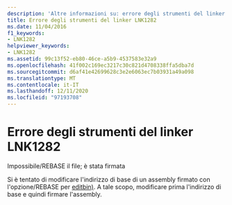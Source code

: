 ```yaml
---
description: 'Altre informazioni su: errore degli strumenti del linker LNK1282'
title: Errore degli strumenti del linker LNK1282
ms.date: 11/04/2016
f1_keywords:
- LNK1282
helpviewer_keywords:
- LNK1282
ms.assetid: 99c13f52-eb80-46ce-a5b9-4537583e32a9
ms.openlocfilehash: 41f002c169ec3217c30c821d4708338ffa5dba7d
ms.sourcegitcommit: d6af41e42699628c3e2e6063ec7b03931a49a098
ms.translationtype: MT
ms.contentlocale: it-IT
ms.lasthandoff: 12/11/2020
ms.locfileid: "97193708"
---
```

# <a name="linker-tools-error-lnk1282"></a>Errore degli strumenti del linker LNK1282

Impossibile/REBASE il file; è stata firmata

Si è tentato di modificare l'indirizzo di base di un assembly firmato con l'opzione/REBASE per [editbin)](../../build/reference/editbin-reference.md). A tale scopo, modificare prima l'indirizzo di base e quindi firmare l'assembly.
